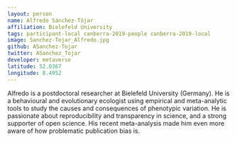 ```yaml
---
layout: person
name: Alfredo Sánchez-Tójar
affiliation: Bielefeld University
tags: participant-local canberra-2019-people canberra-2019-local
image: Sanchez-Tojar_Alfredo.jpg
github: ASanchez-Tojar
twitter: ASanchez_Tojar
developer: metaverse
latitude: 52.0367
longitude: 8.4952
---
```

Alfredo is a postdoctoral researcher at Bielefeld University (Germany). He is a behavioural and evolutionary ecologist using empirical and meta-analytic tools to study the causes and consequences of phenotypic variation. He is passionate about reproducibility and transparency in science, and a strong supporter of open science. His recent meta-analysis made him even more aware of how problematic publication bias is.